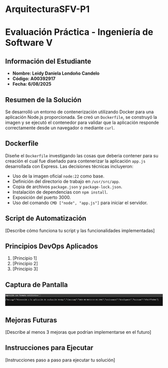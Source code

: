 # ArquitecturaSFV-P1

# Evaluación Práctica - Ingeniería de Software V

## Información del Estudiante
- **Nombre: Leidy Daniela Londoño Candelo**
- **Código: A00392917**
- **Fecha: 6/08/2025**

## Resumen de la Solución
Se desarrolló un entorno de contenerización utilizando Docker para una aplicación Node.js proporcionada. Se creó un `Dockerfile`, se construyó la imagen y se ejecutó el contenedor para validar que la aplicación responde correctamente desde un navegador o mediante `curl`.

## Dockerfile
Diseñe el `Dockerfile` investigando las cosas que deberia contener para su creación el cual fue diseñado para contenerizar la aplicación `app.js` desarrollada con Express. Las decisiones técnicas incluyeron:

- Uso de la imagen oficial `node:22` como base.
- Definición del directorio de trabajo en `/usr/src/app`.
- Copia de archivos `package.json` y `package-lock.json`.
- Instalación de dependencias con `npm install`.
- Exposición del puerto 3000.
- Uso del comando `CMD ["node", "app.js"]` para iniciar el servidor.

## Script de Automatización
[Describe cómo funciona tu script y las funcionalidades implementadas]

## Principios DevOps Aplicados
1. [Principio 1]
2. [Principio 2]
3. [Principio 3]

## Captura de Pantalla
![alt text](image.png)

## Mejoras Futuras
[Describe al menos 3 mejoras que podrían implementarse en el futuro]

## Instrucciones para Ejecutar
[Instrucciones paso a paso para ejecutar tu solución]
